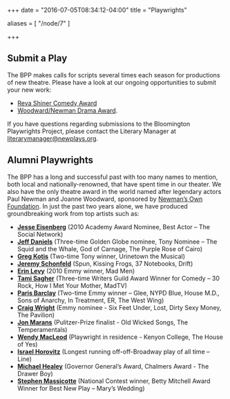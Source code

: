 +++
date = "2016-07-05T08:34:12-04:00"
title = "Playwrights"

aliases = [
    "/node/7"
]

+++

## Submit a Play

The BPP makes calls for scripts several times each season for productions of new theatre. Please have a look at our ongoing opportunities to submit your new work:

* [Reva Shiner Comedy Award](reva-shiner-comedy)
* [Woodward/Newman Drama Award](woodward-newman-drama).

If you have questions regarding submissions to the Bloomington Playwrights Project, please contact the Literary Manager at <literarymanager@newplays.org>.

## Alumni Playwrights

The BPP has a long and successful past with too many names to mention, both local and nationally-renowned, that have spent time in our theater. We also have the only theatre award in the world named after legendary actors Paul Newman and Joanne Woodward, sponsored by [Newman’s Own Foundation](http://newmansownfoundation.org/). In just the past two years alone, we have produced groundbreaking work from top artists such as:

* [**Jesse Eisenberg**](https://en.wikipedia.org/wiki/Jesse_Eisenberg) (2010 Academy Award Nominee, Best Actor – The Social Network)
* [**Jeff Daniels**](http://www.jeffdaniels.com/) (Three-time Golden Globe nominee, Tony Nominee – The Squid and the Whale, God of Carnage, The Purple Rose of Cairo)
* [**Greg Kotis**](http://gregkotis.com/) (Two-time Tony winner, Urinetown the Musical)
* [**Jeremy Schonfeld**](http://www.jeremyschonfeld.com/) (Spun, Kissing Frogs, 37 Notebooks, Drift)
* [**Erin Levy**](https://en.wikipedia.org/wiki/Erin_Levy) (2010 Emmy winner, Mad Men)
* [**Tami Sagher**](https://en.wikipedia.org/wiki/Tami_Sagher) (Three-time Writers Guild Award Winner for Comedy – 30 Rock, How I Met Your Mother, MadTV)
* [**Paris Barclay**](https://twitter.com/harparbar) (Two-time Emmy winner – Glee, NYPD Blue, House M.D., Sons of Anarchy, In Treatment, ER, The West Wing)
* [**Craig Wright**](https://en.wikipedia.org/wiki/Craig_Wright_(playwright)) (Emmy nominee - Six Feet Under, Lost, Dirty Sexy Money, The Pavilion)
* [**Jon Marans**](https://en.wikipedia.org/wiki/Old_Wicked_Songs) (Pulitzer-Prize finalist - Old Wicked Songs, The Temperamentals)
* [**Wendy MacLeod**](http://www.wendymacleod.com/) (Playwright in residence - Kenyon College, The House of Yes)
* [**Israel Horovitz**](http://www.israelhorovitz.com/) (Longest running off-off-Broadway play of all time – Line)
* [**Michael Healey**](https://en.wikipedia.org/wiki/Michael_Healey) (Governor General’s Award, Chalmers Award - The Drawer Boy)
* [**Stephen Massicotte**](https://en.wikipedia.org/wiki/Stephen_Massicotte) (National Contest winner, Betty Mitchell Award Winner for Best New Play – Mary’s Wedding)
